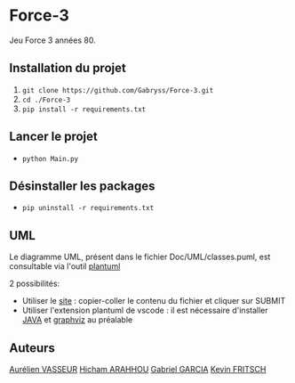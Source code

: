 # Force-3
Jeu Force 3 années 80.

## Installation du projet
1. `git clone https://github.com/Gabryss/Force-3.git`
2. `cd ./Force-3`
3. `pip install -r requirements.txt`


## Lancer le projet
* `python Main.py`

## Désinstaller les packages
* `pip uninstall -r requirements.txt`

## UML

Le diagramme UML, présent dans le fichier Doc/UML/classes.puml, est consultable via l'outil [plantuml](http://www.plantuml.com/plantuml)

2 possibilités:
  * Utiliser le [site](http://www.plantuml.com/plantuml) : copier-coller le contenu du fichier et cliquer sur SUBMIT
  * Utiliser l'extension plantuml de vscode : il est nécessaire d'installer [JAVA](https://www.java.com/fr/download/) et [graphviz](http://www.graphviz.org/download/) au préalable


## Auteurs
[Aurélien VASSEUR]()
[Hicham ARAHHOU]()
[Gabriel GARCIA]()
[Kevin FRITSCH]()